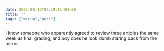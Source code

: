 ```yaml
---
date: 2021-05-13T09:19:11-04:00
title: ""
tags: ["micro","Work"]
---
```

I know someone who apparently agreed to review three articles the same week as final grading, and boy does he look dumb staring back from the mirror.
